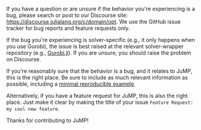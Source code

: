 If you have a question or are unsure if the behavior you're experiencing is a bug,
please search or post to our Discourse site: https://discourse.julialang.org/c/domain/opt. We use
the GitHub issue tracker for bug reports and feature requests only.

If the bug you're experiencing is solver-specific (e.g., it only happens when you use Gurobi),
the issue is best raised at the relevant solver-wrapper repository (e.g., [Gurobi.jl](https://github.com/JuliaOpt/Gurobi.jl)). If you are
unsure, you should raise the problem on Discourse.

If you're reasonably sure that the behavior is a bug, and it relates to JuMP, this is the right place.
Be sure to include as much relevant information as possible, including a [minimal reproducible example](https://stackoverflow.com/help/mcve).

Alternatively, if you have a feature request for JuMP, this is also the right place. Just make it clear 
by making the title of your issue `Feature Request: my cool new feature`.

Thanks for contributing to JuMP!
